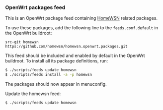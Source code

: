 ### OpenWrt packages feed

This is an OpenWrt package feed containing [HomeWSN](http://homewsn.github.io) related packages.

To use these packages, add the following line to the `feeds.conf.default` in the OpenWrt buildroot:
```
src-git homewsn https://github.com/homewsn/homewsn.openwrt.packages.git
```

This feed should be included and enabled by default in the OpenWrt buildroot. To install all its package definitions, run:
```sh
$ ./scripts/feeds update homewsn
$ ./scripts/feeds install -a -p homewsn
```

The packages should now appear in menuconfig.

Update the homewsn feed:
```sh
$ ./scripts/feeds update homewsn
```
